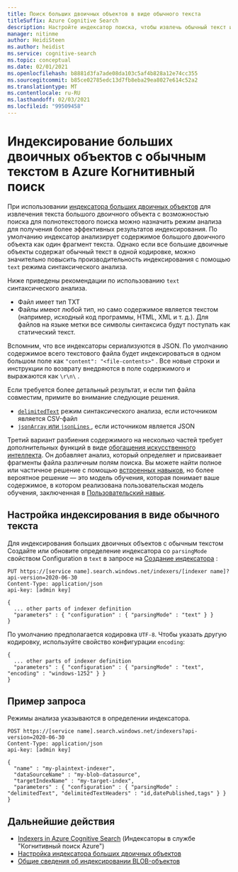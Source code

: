 ```yaml
---
title: Поиск больших двоичных объектов в виде обычного текста
titleSuffix: Azure Cognitive Search
description: Настройте индексатор поиска, чтобы извлечь обычный текст из больших двоичных объектов Azure для полнотекстового поиска в Когнитивный поиск Azure.
manager: nitinme
author: HeidiSteen
ms.author: heidist
ms.service: cognitive-search
ms.topic: conceptual
ms.date: 02/01/2021
ms.openlocfilehash: b8881d3fa7ade08da103c5af4b828a12e74cc355
ms.sourcegitcommit: b85ce02785edc13d7fb8eba29ea8027e614c52a2
ms.translationtype: MT
ms.contentlocale: ru-RU
ms.lasthandoff: 02/03/2021
ms.locfileid: "99509458"
---
```

# <a name="how-to-index-plain-text-blobs-in-azure-cognitive-search"></a>Индексирование больших двоичных объектов с обычным текстом в Azure Когнитивный поиск

При использовании [индексатора больших двоичных объектов](search-howto-indexing-azure-blob-storage.md) для извлечения текста большого двоичного объекта с возможностью поиска для полнотекстового поиска можно назначить режим анализа для получения более эффективных результатов индексирования. По умолчанию индексатор анализирует содержимое большого двоичного объекта как один фрагмент текста. Однако если все большие двоичные объекты содержат обычный текст в одной кодировке, можно значительно повысить производительность индексирования с помощью `text` режима синтаксического анализа.

Ниже приведены рекомендации по использованию `text` синтаксического анализа.

+ Файл имеет тип TXT
+ Файлы имеют любой тип, но само содержимое является текстом (например, исходный код программы, HTML, XML и т. д.). Для файлов на языке метки все символы синтаксиса будут поступать как статический текст.

Вспомним, что все индексаторы сериализуются в JSON. По умолчанию содержимое всего текстового файла будет индексироваться в одном большом поле как `"content": "<file-contents>"` . Все новые строки и инструкции по возврату внедряются в поле содержимого и выражаются как `\r\n\` .

Если требуется более детальный результат, и если тип файла совместим, примите во внимание следующие решения.

+ [`delimitedText`](search-howto-index-csv-blobs.md) режим синтаксического анализа, если источником является CSV-файл
+ [ `jsonArray` или `jsonLines` ](search-howto-index-json-blobs.md), если источником является JSON

Третий вариант разбиения содержимого на несколько частей требует дополнительных функций в виде [обогащения искусственного интеллекта](cognitive-search-concept-intro.md). Он добавляет анализ, который определяет и присваивает фрагменты файла различным полям поиска. Вы можете найти полное или частичное решение с помощью [встроенных навыков](cognitive-search-predefined-skills.md), но более вероятное решение — это модель обучения, которая понимает ваше содержимое, в котором реализована пользовательская модель обучения, заключенная в [Пользовательский навык](cognitive-search-custom-skill-interface.md).

## <a name="set-up-plain-text-indexing"></a>Настройка индексирования в виде обычного текста

Для индексирования больших двоичных объектов с обычным текстом Создайте или обновите определение индексатора со `parsingMode` свойством Configuration в `text` в запросе на [Создание индексатора](/rest/api/searchservice/create-indexer) :

```http
PUT https://[service name].search.windows.net/indexers/[indexer name]?api-version=2020-06-30
Content-Type: application/json
api-key: [admin key]

{
  ... other parts of indexer definition
  "parameters" : { "configuration" : { "parsingMode" : "text" } }
}
```

По умолчанию предполагается кодировка `UTF-8`. Чтобы указать другую кодировку, используйте свойство конфигурации `encoding`: 

```http
{
  ... other parts of indexer definition
  "parameters" : { "configuration" : { "parsingMode" : "text", "encoding" : "windows-1252" } }
}
```

## <a name="request-example"></a>Пример запроса

Режимы анализа указываются в определении индексатора.

```http
POST https://[service name].search.windows.net/indexers?api-version=2020-06-30
Content-Type: application/json
api-key: [admin key]

{
  "name" : "my-plaintext-indexer",
  "dataSourceName" : "my-blob-datasource",
  "targetIndexName" : "my-target-index",
  "parameters" : { "configuration" : { "parsingMode" : "delimitedText", "delimitedTextHeaders" : "id,datePublished,tags" } }
}
```

## <a name="next-steps"></a>Дальнейшие действия

+ [Indexers in Azure Cognitive Search](search-indexer-overview.md) (Индексаторы в службе "Когнитивный поиск Azure")
+ [Настройка индексатора больших двоичных объектов](search-howto-indexing-azure-blob-storage.md)
+ [Общие сведения об индексировании BLOB-объектов](search-blob-storage-integration.md)
